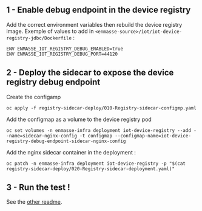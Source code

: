 ## 1 - Enable debug endpoint in the device registry

Add the correct environment variables then rebuild the device registry image.
Exemple of values to add in `<enmasse-source>/iot/iot-device-registry-jdbc/Dockerfile` :

```
ENV ENMASSE_IOT_REGISTRY_DEBUG_ENABLED=true
ENV ENMASSE_IOT_REGISTRY_DEBUG_PORT=44120
```

## 2 - Deploy the sidecar to expose the device registry debug endpoint

Create the configamp
```
oc apply -f registry-sidecar-deploy/010-Registry-sidecar-configmp.yaml
```

Add the configmap as a volume to the device registry pod 
```
oc set volumes -n enmasse-infra deployment iot-device-registry --add --name=sidecar-nginx-config -t configmap --configmap-name=iot-device-registry-debug-endpoint-sidecar-nginx-config
```

Add the nginx sidecar container in the deployment :
```
oc patch -n enmasse-infra deployment iot-device-registry -p "$(cat registry-sidecar-deploy/020-Registry-sidecar-deployment.yaml)"
```

## 3 - Run the test ! 

See the [other readme](../README.md).